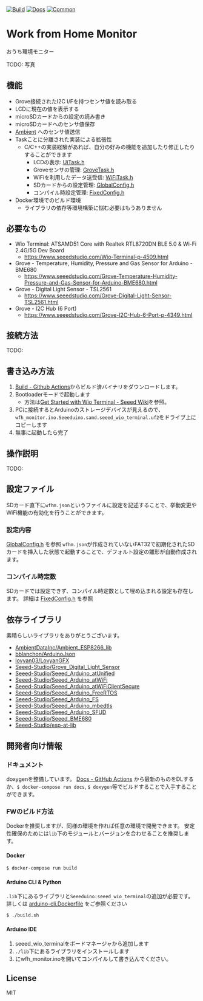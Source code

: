 [![Build](https://github.com/kamiyaowl/wfh_monitor/workflows/Build/badge.svg)](https://github.com/kamiyaowl/wfh_monitor/actions?query=workflow%3ABuild)
[![Docs](https://github.com/kamiyaowl/wfh_monitor/workflows/Docs/badge.svg)](https://github.com/kamiyaowl/wfh_monitor/actions?query=workflow%3ADocs)
[![Common](https://github.com/kamiyaowl/wfh_monitor/workflows/Common/badge.svg)](https://github.com/kamiyaowl/wfh_monitor/actions?query=workflow%3ACommon)

# Work from Home Monitor

おうち環境モニター


TODO: 写真

## 機能

* Grove接続されたI2C I/Fを持つセンサ値を読み取る
* LCDに現在の値を表示する
* microSDカードからの設定の読み書き
* microSDカードへのセンサ値保存
* [Ambient](https://ambidata.io/) へのセンサ値送信
* Taskことに分離された実装による拡張性
  * C/C++の実装経験があれば、自分の好みの機能を追加したり修正したりすることができます
    * LCDの表示: [UiTask.h](https://github.com/kamiyaowl/wfh_monitor/blob/master/src/ui/UiTask.h)
    * Groveセンサの管理: [GroveTask.h](https://github.com/kamiyaowl/wfh_monitor/blob/master/src/grove/GroveTask.h)
    * WiFiを利用したデータ送受信: [WiFiTask.h](https://github.com/kamiyaowl/wfh_monitor/blob/master/src/wifi/WifiTask.h)
    * SDカードからの設定管理: [GlobalConfig.h](https://github.com/kamiyaowl/wfh_monitor/blob/master/src/GlobalConfig.h)
    * コンパイル時設定管理: [FixedConfig.h](https://github.com/kamiyaowl/wfh_monitor/blob/master/src/FixedConfig.h)
* Docker環境でのビルド環境
  * ライブラリの依存等環境構築に悩む必要はもうありません

## 必要なもの

* Wio Terminal: ATSAMD51 Core with Realtek RTL8720DN BLE 5.0 & Wi-Fi 2.4G/5G Dev Board
    * https://www.seeedstudio.com/Wio-Terminal-p-4509.html
* Grove - Temperature, Humidity, Pressure and Gas Sensor for Arduino - BME680
    * https://www.seeedstudio.com/Grove-Temperature-Humidity-Pressure-and-Gas-Sensor-for-Arduino-BME680.html
* Grove - Digital Light Sensor - TSL2561
    * https://www.seeedstudio.com/Grove-Digital-Light-Sensor-TSL2561.html
* Grove - I2C Hub (6 Port)
    * https://www.seeedstudio.com/Grove-I2C-Hub-6-Port-p-4349.html

## 接続方法

TODO:

## 書き込み方法


1. [Build - Github Actions](https://github.com/kamiyaowl/wfh_monitor/actions?query=workflow%3ABuild)からビルド済バイナリをダウンロードします。
2. Bootloaderモードで起動します
    * 方法は[Get Started with Wio Terminal - Seeed Wiki](https://wiki.seeedstudio.com/Wio-Terminal-Getting-Started/#getting-started)を参照。
3. PCに接続するとArduinoのストレージデバイスが見えるので、`wfh_monitor.ino.Seeeduino.samd.seeed_wio_terminal.uf2`をドライブ上にコピーします
4. 無事に起動したら完了

## 操作説明

TODO:

## 設定ファイル

SDカード直下に`wfhm.json`というファイルに設定を記述することで、挙動変更やWiFi機能の有効化を行うことができます。

### 設定内容

[GlobalConfig.h](https://github.com/kamiyaowl/wfh_monitor/blob/master/src/GlobalConfig.h) を参照
`wfhm.json`が作成されていないFAT32で初期化されたSDカードを挿入した状態で起動することで、デフォルト設定の雛形が自動作成されます。


### コンパイル時定数

SDカードでは設定できず、コンパイル時定数として埋め込まれる設定も存在します。
詳細は [FixedConfig.h](https://github.com/kamiyaowl/wfh_monitor/blob/master/src/FixedConfig.h) を参照

## 依存ライブラリ

素晴らしいライブラリをありがとうございます。

* [AmbientDataInc/Ambient_ESP8266_lib](https://github.com/AmbientDataInc/Ambient_ESP8266_lib)
* [bblanchon/ArduinoJson](https://github.com/bblanchon/ArduinoJson)
* [lovyan03/LovyanGFX](https://github.com/lovyan03/LovyanGFX)
* [Seeed-Studio/Grove_Digital_Light_Sensor](https://github.com/Seeed-Studio/Grove_Digital_Light_Sensor)
* [Seeed-Studio/Seeed_Arduino_atUnified](https://github.com/Seeed-Studio/Seeed_Arduino_atUnified)
* [Seeed-Studio/Seeed_Arduino_atWiFi](https://github.com/Seeed-Studio/Seeed_Arduino_atWiFi)
* [Seeed-Studio/Seeed_Arduino_atWiFiClientSecure](https://github.com/Seeed-Studio/Seeed_Arduino_atWiFiClientSecure)
* [Seeed-Studio/Seeed_Arduino_FreeRTOS](https://github.com/Seeed-Studio/Seeed_Arduino_FreeRTOS)
* [Seeed-Studio/Seeed_Arduino_FS](https://github.com/Seeed-Studio/Seeed_Arduino_FS)
* [Seeed-Studio/Seeed_Arduino_mbedtls](https://github.com/Seeed-Studio/Seeed_Arduino_mbedtls)
* [Seeed-Studio/Seeed_Arduino_SFUD](https://github.com/Seeed-Studio/Seeed_Arduino_SFUD)
* [Seeed-Studio/Seeed_BME680](https://github.com/Seeed-Studio/Seeed_BME680)
* [Seeed-Studio/esp-at-lib](https://github.com/Seeed-Studio/esp-at-lib)

## 開発者向け情報

### ドキュメント

doxygenを整備しています。 [Docs - GitHub Actions](https://github.com/kamiyaowl/wfh_monitor/actions?query=workflow%3ADocs) から最新のものをDLするか、`$ docker-compose run docs`, `$ doxygen`等でビルドすることで入手することができます。

### FWのビルド方法

Dockerを推奨しますが、同様の環境を作れば任意の環境で開発できます。
安定性確保のためには`lib`下のモジュールとバージョンを合わせることを推奨します。

#### Docker

```sh
$ docker-compose run build
```

#### Arduino CLI & Python

`.lib`下にあるライブラリと`Seeeduino:seeed_wio_terminal`の追加が必要です。
詳しくは [arduino-cli.Dockerfile](https://github.com/kamiyaowl/wfh_monitor/blob/master/arduino-cli.Dockerfile) をご参照ください

```sh
$ ./build.sh
```

#### Arduino IDE

1. seeed_wio_terminalをボードマネージャから追加します
2. `./lib`下にあるライブラリをインストールします
3. にwfh_monitor.inoを開いてコンパイルして書き込んでください。

## License

MIT
